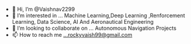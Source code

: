 - 👋 Hi, I’m @Vaishnav2299
- 👀 I’m interested in ... Machine Learning,Deep Learning ,Renforcement Learning, Data Science, AI And Aeronautical Engineering
- 💞️ I’m looking to collaborate on ... Autonomous Navigation Projects
- 📫 How to reach me ...rockyvaish99@gmail.com

<!---
Vaishnav2299/Vaishnav2299 is a ✨ special ✨ repository because its `README.md` (this file) appears on your GitHub profile.
You can click the Preview link to take a look at your changes.
--->
